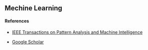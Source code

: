 Mechine Learning
----------------

#### References

* [IEEE Transactions on Pattern Analysis and Machine Intelligence](http://www.computer.org/web/tpami)

* [Google Scholar](http://scholar.google.com)


